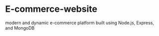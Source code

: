 # E-commerce-website
modern and dynamic e-commerce platform built using Node.js, Express, and MongoDB
